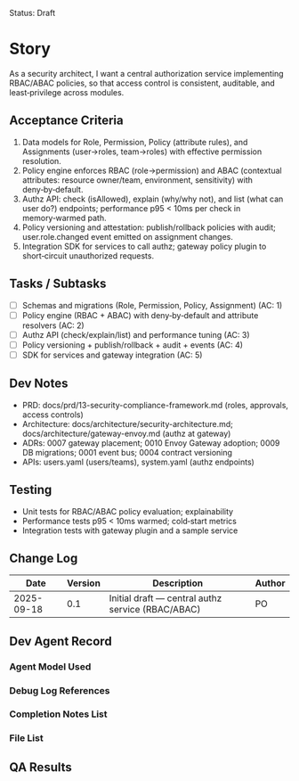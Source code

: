 Status: Draft

# Story
As a security architect,
I want a central authorization service implementing RBAC/ABAC policies,
so that access control is consistent, auditable, and least‑privilege across modules.

## Acceptance Criteria
1. Data models for Role, Permission, Policy (attribute rules), and Assignments (user→roles, team→roles) with effective permission resolution.
2. Policy engine enforces RBAC (role→permission) and ABAC (contextual attributes: resource owner/team, environment, sensitivity) with deny‑by‑default.
3. Authz API: check (isAllowed), explain (why/why not), and list (what can user do?) endpoints; performance p95 < 10ms per check in memory‑warmed path.
4. Policy versioning and attestation: publish/rollback policies with audit; user.role.changed event emitted on assignment changes.
5. Integration SDK for services to call authz; gateway policy plugin to short‑circuit unauthorized requests.

## Tasks / Subtasks
- [ ] Schemas and migrations (Role, Permission, Policy, Assignment) (AC: 1)
- [ ] Policy engine (RBAC + ABAC) with deny‑by‑default and attribute resolvers (AC: 2)
- [ ] Authz API (check/explain/list) and performance tuning (AC: 3)
- [ ] Policy versioning + publish/rollback + audit + events (AC: 4)
- [ ] SDK for services and gateway integration (AC: 5)

## Dev Notes
- PRD: docs/prd/13-security-compliance-framework.md (roles, approvals, access controls)
- Architecture: docs/architecture/security-architecture.md; docs/architecture/gateway-envoy.md (authz at gateway)
- ADRs: 0007 gateway placement; 0010 Envoy Gateway adoption; 0009 DB migrations; 0001 event bus; 0004 contract versioning
- APIs: users.yaml (users/teams), system.yaml (authz endpoints)

## Testing
- Unit tests for RBAC/ABAC policy evaluation; explainability
- Performance tests p95 < 10ms warmed; cold‑start metrics
- Integration tests with gateway plugin and a sample service

## Change Log
| Date       | Version | Description                                   | Author |
|------------|---------|-----------------------------------------------|--------|
| 2025-09-18 | 0.1     | Initial draft — central authz service (RBAC/ABAC) | PO  |

## Dev Agent Record

### Agent Model Used
<record at implementation time>

### Debug Log References
<links at implementation time>

### Completion Notes List
<notes at implementation time>

### File List
<files at implementation time>

## QA Results
<QA to fill>

